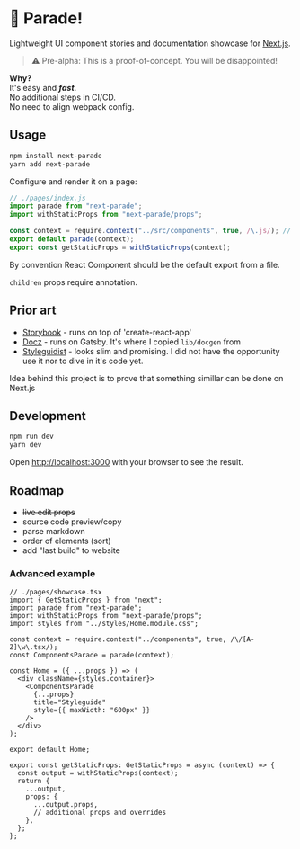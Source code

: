 # 🚩 Parade!

Lightweight UI component stories and documentation showcase for [Next.js](https://nextjs.org/).

> ⚠️ Pre-alpha: This is a proof-of-concept. You will be disappointed!

**Why?**<br/>
It's easy and **_fast_**.<br/>
No additional steps in CI/CD.<br/>
No need to align webpack config.

## Usage

```bash
npm install next-parade
yarn add next-parade
```

Configure and render it on a page:

```js
// ./pages/index.js
import parade from "next-parade";
import withStaticProps from "next-parade/props";

const context = require.context("../src/components", true, /\.js/); // ❗ relative path and regex
export default parade(context);
export const getStaticProps = withStaticProps(context);
```

By convention React Component should be the default export from a file.

`children` props require annotation.

## Prior art

- [Storybook](https://github.com/storybookjs/storybook/tree/master/app/react) - runs on top of 'create-react-app'
- [Docz](https://github.com/doczjs/docz/stargazers/) - runs on Gatsby. It's where I copied `lib/docgen` from
- [Styleguidist](https://github.com/styleguidist/react-styleguidist) - looks slim and promising. I did not have the opportunity use it nor to dive in it's code yet.

Idea behind this project is to prove that something simillar can be done on Next.js

## Development

```bash
npm run dev
yarn dev
```

Open [http://localhost:3000](http://localhost:3000) with your browser to see the result.

## Roadmap

- ~~live edit props~~
- source code preview/copy
- parse markdown
- order of elements (sort)
- add "last build" to website

### Advanced example

```tsx
// ./pages/showcase.tsx
import { GetStaticProps } from "next";
import parade from "next-parade";
import withStaticProps from "next-parade/props";
import styles from "../styles/Home.module.css";

const context = require.context("../components", true, /\/[A-Z]\w\.tsx/);
const ComponentsParade = parade(context);

const Home = ({ ...props }) => (
  <div className={styles.container}>
    <ComponentsParade
      {...props}
      title="Styleguide"
      style={{ maxWidth: "600px" }}
    />
  </div>
);

export default Home;

export const getStaticProps: GetStaticProps = async (context) => {
  const output = withStaticProps(context);
  return {
    ...output,
    props: {
      ...output.props,
      // additional props and overrides
    },
  };
};
```
